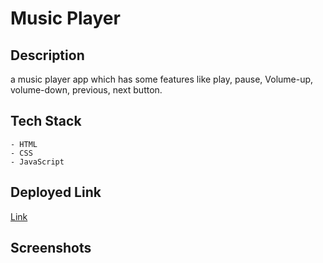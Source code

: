 # Music Player

## Description

a music player app which has some features like play, 
pause, Volume-up, volume-down, previous, next button.

## Tech Stack

    - HTML
    - CSS
    - JavaScript

## Deployed Link

[Link](https://shwetank-music-player.netlify.app/)

## Screenshots



